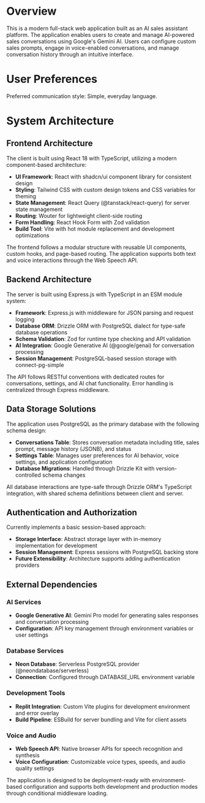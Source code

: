 # Overview

This is a modern full-stack web application built as an AI sales assistant platform. The application enables users to create and manage AI-powered sales conversations using Google's Gemini AI. Users can configure custom sales prompts, engage in voice-enabled conversations, and manage conversation history through an intuitive interface.

# User Preferences

Preferred communication style: Simple, everyday language.

# System Architecture

## Frontend Architecture

The client is built using React 18 with TypeScript, utilizing a modern component-based architecture:

- **UI Framework**: React with shadcn/ui component library for consistent design
- **Styling**: Tailwind CSS with custom design tokens and CSS variables for theming
- **State Management**: React Query (@tanstack/react-query) for server state management
- **Routing**: Wouter for lightweight client-side routing
- **Form Handling**: React Hook Form with Zod validation
- **Build Tool**: Vite with hot module replacement and development optimizations

The frontend follows a modular structure with reusable UI components, custom hooks, and page-based routing. The application supports both text and voice interactions through the Web Speech API.

## Backend Architecture

The server is built using Express.js with TypeScript in an ESM module system:

- **Framework**: Express.js with middleware for JSON parsing and request logging
- **Database ORM**: Drizzle ORM with PostgreSQL dialect for type-safe database operations
- **Schema Validation**: Zod for runtime type checking and API validation
- **AI Integration**: Google Generative AI (@google/genai) for conversation processing
- **Session Management**: PostgreSQL-based session storage with connect-pg-simple

The API follows RESTful conventions with dedicated routes for conversations, settings, and AI chat functionality. Error handling is centralized through Express middleware.

## Data Storage Solutions

The application uses PostgreSQL as the primary database with the following schema design:

- **Conversations Table**: Stores conversation metadata including title, sales prompt, message history (JSONB), and status
- **Settings Table**: Manages user preferences for AI behavior, voice settings, and application configuration
- **Database Migrations**: Handled through Drizzle Kit with version-controlled schema changes

All database interactions are type-safe through Drizzle ORM's TypeScript integration, with shared schema definitions between client and server.

## Authentication and Authorization

Currently implements a basic session-based approach:

- **Storage Interface**: Abstract storage layer with in-memory implementation for development
- **Session Management**: Express sessions with PostgreSQL backing store
- **Future Extensibility**: Architecture supports adding authentication providers

## External Dependencies

### AI Services
- **Google Generative AI**: Gemini Pro model for generating sales responses and conversation processing
- **Configuration**: API key management through environment variables or user settings

### Database Services  
- **Neon Database**: Serverless PostgreSQL provider (@neondatabase/serverless)
- **Connection**: Configured through DATABASE_URL environment variable

### Development Tools
- **Replit Integration**: Custom Vite plugins for development environment and error overlay
- **Build Pipeline**: ESBuild for server bundling and Vite for client assets

### Voice and Audio
- **Web Speech API**: Native browser APIs for speech recognition and synthesis
- **Voice Configuration**: Customizable voice types, speeds, and audio quality settings

The application is designed to be deployment-ready with environment-based configuration and supports both development and production modes through conditional middleware loading.